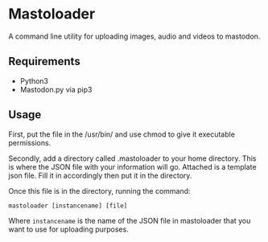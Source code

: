 # Mastoloader
A command line utility for uploading images, audio and videos to mastodon.

## Requirements

* Python3 
* Mastodon.py via pip3

## Usage

First, put the file in the /usr/bin/ and use chmod to give it executable permissions.

Secondly, add a directory called .mastoloader to your home directory. This is where the JSON file with your information will go. Attached is a template json file. Fill it in accordingly then put it in the directory.

Once this file is in the directory, running the command: 

``` mastoloader [instancename] [file] ```

Where `instancename` is the name of the JSON file in mastoloader that you want to use for uploading purposes.		